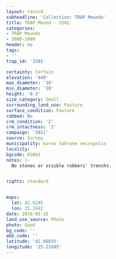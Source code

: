 ```yaml
---
layout: record
subheadline: 'Collection: TRAP Mounds'
title: TRAP Mound - 3302
categories:
- TRAP Mounds
- 3000-3999
header: no
tags:
- ''
trap_id: '3302'

certainty: Certain
elevation: '449'
max_diameter: '10'
min_diameter: '10'
height: '0.3'
size_category: Small
surrounding_land_use: Pasture
surface_condition: Pasture
robbed: No
crm_condition: '2'
crm_intactness: '2'
campaign: '2011'
source: Survey
municipality: Gorno Sahrane necropolis
locality: ''
bgcode: DS001
notes: |-
  No stones or visible robbers' trenchs.


rights: standard


maps:
  lat: 42.6285
  lon: 25.2442
date: 2018-05-16
land_use_source: Photo
photo: Good
bg_code: ''
akb_code: ''
latitude: '42.66655'
longitude: '25.21695'
---
```

